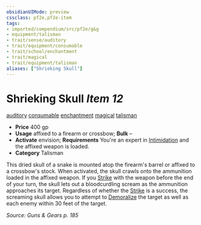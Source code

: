 ```yaml
---
obsidianUIMode: preview
cssclass: pf2e,pf2e-item
tags:
- imported/compendium/src/pf2e/g&g
- equipment/talisman
- trait/sense/auditory
- trait/equipment/consumable
- trait/school/enchantment
- trait/magical
- trait/equipment/talisman
aliases: ["Shrieking Skull"]
---
```

# Shrieking Skull *Item 12*  
[auditory](auditory.md)  [consumable](consumable.md)  [enchantment](enchantment.md)  [magical](magical.md)  [talisman](talisman.md)  

- **Price** 400 gp
- **Usage** affixed to a firearm or crossbow; **Bulk** –
- **Activate** envision; **Requirements** You're an expert in [Intimidation](../../skills.md#Intimidation) and the affixed weapon is loaded.
- **Category** Talisman

This dried skull of a snake is mounted atop the firearm's barrel or affixed to a crossbow's stock. When activated, the skull crawls onto the ammunition loaded in the affixed weapon. If you [Strike](strike.md) with the weapon before the end of your turn, the skull lets out a bloodcurdling scream as the ammunition approaches its target. Regardless of whether the [Strike](strike.md) is a success, the screaming skull allows you to attempt to [Demoralize](demoralize.md) the target as well as each enemy within 30 feet of the target.

*Source: Guns & Gears p. 185*